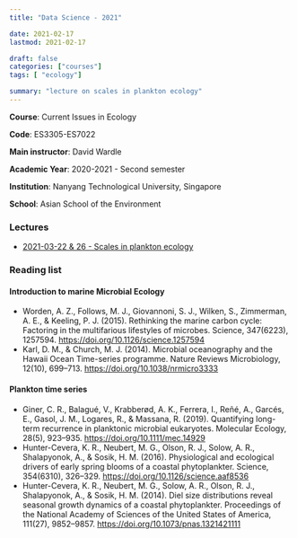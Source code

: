 ```yaml
---
title: "Data Science - 2021"

date: 2021-02-17
lastmod: 2021-02-17

draft: false
categories: ["courses"]
tags: [ "ecology"]

summary: "lecture on scales in plankton ecology"
---
```


__Course__: Current Issues in Ecology

__Code__: ES3305-ES7022

__Main instructor__: David Wardle

__Academic Year__: 2020-2021 - Second semester

__Institution__: Nanyang Technological University, Singapore

__School__: Asian School of the Environment

### Lectures
* [2021-03-22 & 26 - Scales in plankton ecology](https://daniel-vaulot.fr/html/course-ecology-2021/Marine-systems-scales.html)

### Reading list

#### Introduction to marine Microbial Ecology

* Worden, A. Z., Follows, M. J., Giovannoni, S. J., Wilken, S., Zimmerman, A. E., & Keeling, P. J. (2015). Rethinking the marine carbon cycle: Factoring in the multifarious lifestyles of microbes. Science, 347(6223), 1257594. https://doi.org/10.1126/science.1257594
* Karl, D. M., & Church, M. J. (2014). Microbial oceanography and the Hawaii Ocean Time-series programme. Nature Reviews Microbiology, 12(10), 699–713. https://doi.org/10.1038/nrmicro3333
 
#### Plankton time series

* Giner, C. R., Balagué, V., Krabberød, A. K., Ferrera, I., Reñé, A., Garcés, E., Gasol, J. M., Logares, R., & Massana, R. (2019). Quantifying long-term recurrence in planktonic microbial eukaryotes. Molecular Ecology, 28(5), 923–935. https://doi.org/10.1111/mec.14929
* Hunter-Cevera, K. R., Neubert, M. G., Olson, R. J., Solow, A. R., Shalapyonok, A., & Sosik, H. M. (2016). Physiological and ecological drivers of early spring blooms of a coastal phytoplankter. Science, 354(6310), 326–329. https://doi.org/10.1126/science.aaf8536
* Hunter-Cevera, K. R., Neubert, M. G., Solow, A. R., Olson, R. J., Shalapyonok, A., & Sosik, H. M. (2014). Diel size distributions reveal seasonal growth dynamics of a coastal phytoplankter. Proceedings of the National Academy of Sciences of the United States of America, 111(27), 9852–9857. https://doi.org/10.1073/pnas.1321421111
